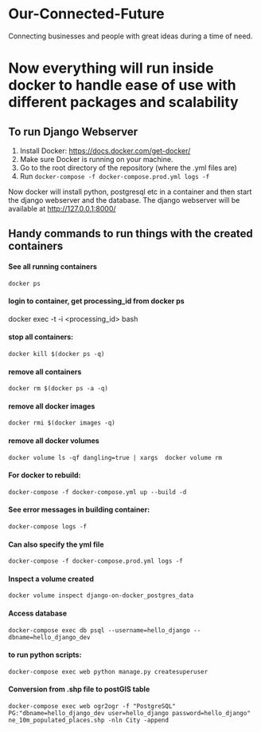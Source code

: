 # Our-Connected-Future
Connecting businesses and people with great ideas during a time of need.

# Now everything will run inside docker to handle ease of use with different packages and scalability

## To run Django Webserver
1. Install Docker: https://docs.docker.com/get-docker/
2. Make sure Docker is running on your machine.
3. Go to the root directory of the repository (where the .yml files are)
3. Run `docker-compose -f docker-compose.prod.yml logs -f`

Now docker will install python, postgresql etc in a container and then start the django webserver and the database.
The django webserver will be available at http://127.0.0.1:8000/ 

## Handy commands to run things with the created containers

#### See all running containers
`docker ps`

#### login to container, get processing_id from docker ps
docker exec -t -i  <processing_id> bash

#### stop all containers:
`docker kill $(docker ps -q)`

#### remove all containers
`docker rm $(docker ps -a -q)`

#### remove all docker images
`docker rmi $(docker images -q)`

#### remove all docker volumes
`docker volume ls -qf dangling=true | xargs  docker volume rm`

#### For docker to rebuild:
`docker-compose -f docker-compose.yml up --build -d`
 
#### See error messages in building container:
`docker-compose logs -f`

#### Can also specify the yml file
`docker-compose -f docker-compose.prod.yml logs -f`

#### Inspect a volume created
`docker volume inspect django-on-docker_postgres_data`

#### Access database
`docker-compose exec db psql --username=hello_django --dbname=hello_django_dev`

#### to run python scripts:
`docker-compose exec web python manage.py createsuperuser`

#### Conversion from .shp file to postGIS table
`docker-compose exec web ogr2ogr -f "PostgreSQL" PG:"dbname=hello_django_dev user=hello_django password=hello_django" ne_10m_populated_places.shp -nln City -append`
